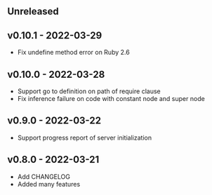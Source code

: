 ## Unreleased
## v0.10.1 - 2022-03-29

* Fix undefine method error on Ruby 2.6

## v0.10.0 - 2022-03-28

* Support go to definition on path of require clause
* Fix inference failure on code with constant node and super node

## v0.9.0 - 2022-03-22

* Support progress report of server initialization

## v0.8.0 - 2022-03-21

* Add CHANGELOG
* Added many features
